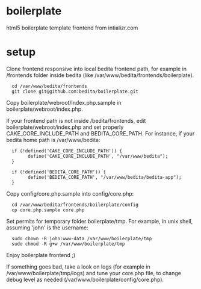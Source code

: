 boilerplate
==========

html5 boilerplate template frontend from intializr.com

setup
=====

Clone frontend responsive into local bedita frontend path, for example in /frontends folder inside bedita (like /var/www/bedita/frontends/boilerplate).

      cd /var/www/bedita/frontends
      git clone git@github.com:bedita/boilerplate.git

Copy boilerplate/webroot/index.php.sample in boilerplate/webroot/index.php.

If your frontend path is not inside /bedita/frontends, edit boilerplate/webroot/index.php and set properly CAKE_CORE_INCLUDE_PATH and BEDITA_CORE_PATH.
For instance, if your bedita home path is /var/www/bedita:

      if (!defined('CAKE_CORE_INCLUDE_PATH')) {
            define('CAKE_CORE_INCLUDE_PATH', "/var/www/bedita");
      }

      if (!defined('BEDITA_CORE_PATH')) {
            define('BEDITA_CORE_PATH', "/var/www/bedita/bedita-app");
      }

Copy config/core.php.sample into config/core.php:

      cd /var/www/bedita/frontends/boilerplate/config
      cp core.php.sample core.php

Set permits for temporary folder boilerplate/tmp.
For example, in unix shell, assuming 'john' is the username:

      sudo chown -R john:www-data /var/www/boilerplate/tmp
      sudo chmod -R g+w /var/www/boilerplate/tmp

Enjoy boilerplate frontend ;)

If something goes bad, take a look on logs (for example in /var/www/boilerplate/tmp/logs) and tune your core.php file, to change debug level as needed (/var/www/boilerplate/config/core.php).
